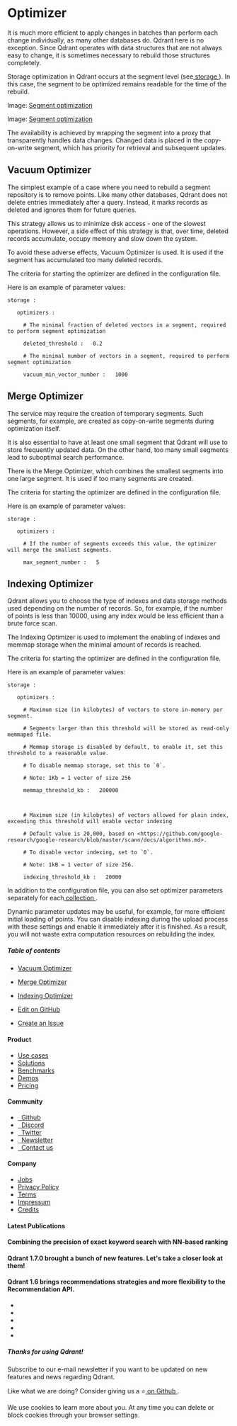# Optimizer

It is much more efficient to apply changes in batches than perform each change individually, as many other databases do. Qdrant here is no exception. Since Qdrant operates with data structures that are not always easy to change, it is sometimes necessary to rebuild those structures completely.

Storage optimization in Qdrant occurs at the segment level (see[ storage ](../storage)).
In this case, the segment to be optimized remains readable for the time of the rebuild.

Image: [ Segment optimization ](https://qdrant.tech/docs/optimization.svg)

Image: [ Segment optimization ](https://qdrant.tech/docs/optimization.svg)

The availability is achieved by wrapping the segment into a proxy that transparently handles data changes.
Changed data is placed in the copy-on-write segment, which has priority for retrieval and subsequent updates.

## Vacuum Optimizer

The simplest example of a case where you need to rebuild a segment repository is to remove points.
Like many other databases, Qdrant does not delete entries immediately after a query.
Instead, it marks records as deleted and ignores them for future queries.

This strategy allows us to minimize disk access - one of the slowest operations.
However, a side effect of this strategy is that, over time, deleted records accumulate, occupy memory and slow down the system.

To avoid these adverse effects, Vacuum Optimizer is used.
It is used if the segment has accumulated too many deleted records.

The criteria for starting the optimizer are defined in the configuration file.

Here is an example of parameter values:

```
storage : 

   optimizers : 

     # The minimal fraction of deleted vectors in a segment, required to perform segment optimization 

     deleted_threshold :   0.2 

     # The minimal number of vectors in a segment, required to perform segment optimization 

     vacuum_min_vector_number :   1000 

```

## Merge Optimizer

The service may require the creation of temporary segments.
Such segments, for example, are created as copy-on-write segments during optimization itself.

It is also essential to have at least one small segment that Qdrant will use to store frequently updated data.
On the other hand, too many small segments lead to suboptimal search performance.

There is the Merge Optimizer, which combines the smallest segments into one large segment. It is used if too many segments are created.

The criteria for starting the optimizer are defined in the configuration file.

Here is an example of parameter values:

```
storage : 

   optimizers : 

     # If the number of segments exceeds this value, the optimizer will merge the smallest segments. 

     max_segment_number :   5 

```

## Indexing Optimizer

Qdrant allows you to choose the type of indexes and data storage methods used depending on the number of records.
So, for example, if the number of points is less than 10000, using any index would be less efficient than a brute force scan.

The Indexing Optimizer is used to implement the enabling of indexes and memmap storage when the minimal amount of records is reached.

The criteria for starting the optimizer are defined in the configuration file.

Here is an example of parameter values:

```
storage : 

   optimizers : 

     # Maximum size (in kilobytes) of vectors to store in-memory per segment. 

     # Segments larger than this threshold will be stored as read-only memmaped file. 

     # Memmap storage is disabled by default, to enable it, set this threshold to a reasonable value. 

     # To disable memmap storage, set this to `0`. 

     # Note: 1Kb = 1 vector of size 256 

     memmap_threshold_kb :   200000 



     # Maximum size (in kilobytes) of vectors allowed for plain index, exceeding this threshold will enable vector indexing 

     # Default value is 20,000, based on <https://github.com/google-research/google-research/blob/master/scann/docs/algorithms.md>. 

     # To disable vector indexing, set to `0`. 

     # Note: 1kB = 1 vector of size 256. 

     indexing_threshold_kb :   20000 

```

In addition to the configuration file, you can also set optimizer parameters separately for each[ collection ](../collections).

Dynamic parameter updates may be useful, for example, for more efficient initial loading of points. You can disable indexing during the upload process with these settings and enable it immediately after it is finished. As a result, you will not waste extra computation resources on rebuilding the index.

##### Table of contents

- [ Vacuum Optimizer ](https://qdrant.tech/documentation/concepts/optimizer/#vacuum-optimizer)
- [ Merge Optimizer ](https://qdrant.tech/documentation/concepts/optimizer/#merge-optimizer)
- [ Indexing Optimizer ](https://qdrant.tech/documentation/concepts/optimizer/#indexing-optimizer)


- [ 
 Edit on GitHub
 ](https://github.com/qdrant/landing_page/tree/master/qdrant-landing/content/documentation/concepts/optimizer.md)
- [ 
 Create an Issue
 ](https://github.com/qdrant/landing_page/issues/new/choose)


#### Product

- [ 
Use cases
 ](https://qdrant.tech/use-cases/)
- [ 
Solutions
 ](https://qdrant.tech/solutions/)
- [ 
Benchmarks
 ](https://qdrant.tech/benchmarks/)
- [ 
Demos
 ](https://qdrant.tech/demo/)
- [ 
Pricing
 ](https://qdrant.tech/pricing/)


#### Community

- [ 
 
Github
 ](https://github.com/qdrant/qdrant)
- [ 
 
Discord
 ](https://qdrant.to/discord)
- [ 
 
Twitter
 ](https://qdrant.to/twitter)
- [ 
 
Newsletter
 ](https://qdrant.tech/subscribe/)
- [ 
 
Contact us
 ](https://qdrant.to/contact-us)


#### Company

- [ 
Jobs
 ](https://qdrant.join.com)
- [ 
Privacy Policy
 ](https://qdrant.tech/legal/privacy-policy/)
- [ 
Terms
 ](https://qdrant.tech/legal/terms_and_conditions/)
- [ 
Impressum
 ](https://qdrant.tech/legal/impressum/)
- [ 
Credits
 ](https://qdrant.tech/legal/credits/)


#### Latest Publications

#### Combining the precision of exact keyword search with NN-based ranking

#### Qdrant 1.7.0 brought a bunch of new features. Let's take a closer look at them!

#### Qdrant 1.6 brings recommendations strategies and more flexibility to the Recommendation API.

- [  ](https://github.com/qdrant/qdrant)
- [  ](https://qdrant.to/linkedin)
- [  ](https://qdrant.to/twitter)
- [  ](https://qdrant.to/discord)
- [  ](https://www.youtube.com/channel/UC6ftm8PwH1RU_LM1jwG0LQA)


##### Thanks for using Qdrant!

Subscribe to our e-mail newsletter if you want to be updated on new features and news regarding
Qdrant.

Like what we are doing? Consider giving us a ⭐[ on Github ](https://github.com/qdrant/qdrant).

We use cookies to learn more about you. At any time you can delete or block cookies through your browser settings.